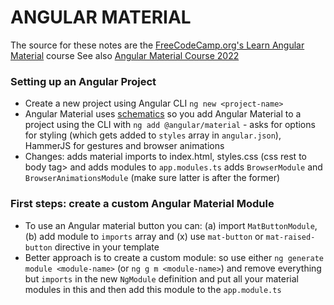 # ANGULAR MATERIAL

The source for these notes are the [FreeCodeCamp.org's Learn Angular Material](https://www.youtube.com/watch?v=jUfEn032IL8) course
See also [Angular Material Course 2022](https://www.youtube.com/watch?v=DaE_RpWRlJI)

### Setting up an Angular Project
- Create a new project using Angular CLI `ng new <project-name>`
- Angular Material uses [schematics](https://angular.io/guide/schematics) so you add Angular Material to a project using the CLI with `ng add @angular/material` - asks for options for styling (which gets added to `styles` array in `angular.json`), HammerJS for gestures and browser animations
- Changes: adds material imports to index.html, styles.css (css rest to body tag> and adds modules to `app.modules.ts` adds `BrowserModule` and `BrowserAnimationsModule` (make sure latter is after the former)

### First steps: create a custom Angular Material Module
- To use an Angular material button you can: (a) import `MatButtonModule`, (b) add module to `imports` array and (x) use `mat-button` or `mat-raised-button` directive in your template
- Better approach is to create a custom module: so use either `ng generate module <module-name>` (or `ng g m <module-name>`) and remove everything but `imports` in the new `NgModule` definition and put all your material modules in this and then add this module to the `app.module.ts`
